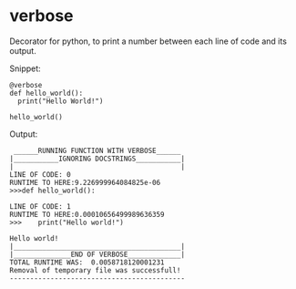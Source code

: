 # verbose
Decorator for python, to print a number between each line of code and its output.

Snippet:
```
@verbose
def hello_world():
  print("Hello World!")

hello_world()
```
Output:
```
 ______RUNNING FUNCTION WITH VERBOSE______
|___________IGNORING DOCSTRINGS___________|
|                                         |
LINE OF CODE: 0
RUNTIME TO HERE:9.226999964084825e-06
>>>def hello_world():

LINE OF CODE: 1
RUNTIME TO HERE:0.00010656499989636359
>>>    print("Hello world!")

Hello world!
|_________________________________________|
|______________END OF VERBOSE_____________|
TOTAL RUNTIME WAS:  0.0058718120001231
Removal of temporary file was successfull!
-------------------------------------------
```
